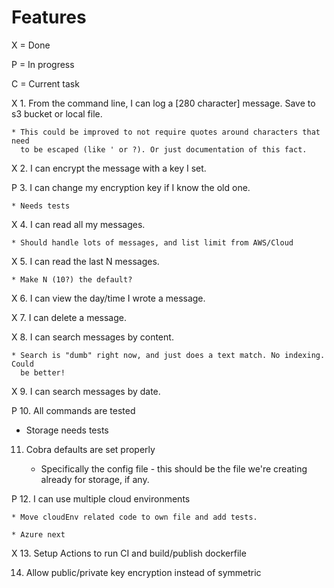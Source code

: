 
# Features

X = Done

P = In progress

C = Current task

X 1. From the command line, I can log a [280 character] message. Save to s3 bucket or local file.

    * This could be improved to not require quotes around characters that need
      to be escaped (like ' or ?). Or just documentation of this fact.

X 2. I can encrypt the message with a key I set.

P 3. I can change my encryption key if I know the old one.
    
    * Needs tests

X 4. I can read all my messages.

    * Should handle lots of messages, and list limit from AWS/Cloud

X 5. I can read the last N messages.

    * Make N (10?) the default?

X 6. I can view the day/time I wrote a message.

X 7. I can delete a message.

X 8. I can search messages by content.

    * Search is "dumb" right now, and just does a text match. No indexing. Could
      be better!

X 9. I can search messages by date.

P 10. All commands are tested

   * Storage needs tests
 
11. Cobra defaults are set properly

    * Specifically the config file - this should be the file we're creating
      already for storage, if any.

P 12. I can use multiple cloud environments
    
    * Move cloudEnv related code to own file and add tests.

    * Azure next
X 13. Setup Actions to run CI and build/publish dockerfile

14. Allow public/private key encryption instead of symmetric
